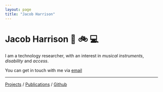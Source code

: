 ```yaml
---
layout: page
title: "Jacob Harrison"
---
```


# Jacob Harrison :guitar: :bike: :computer:

I am a technology researcher, with an interest in _musical instruments_, _disability_ and _access_.

You can get in touch with me via [email](mailto:jacobtfharrison@gmail.com)

---

[Projects](/projects) / [Publications](/publications) / [Github](https://github.com/JacobTFH)
